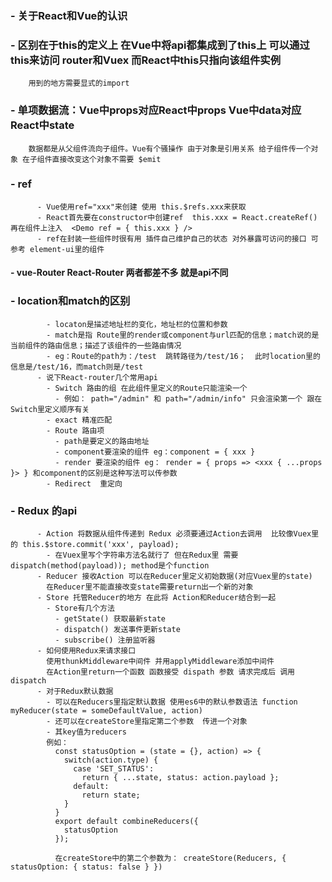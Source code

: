 
###   - 关于React和Vue的认识
###     - 区别在于this的定义上 在Vue中将api都集成到了this上 可以通过this来访问 router和Vuex 而React中this只指向该组件实例
        用到的地方需要显式的import

###     - 单项数据流：Vue中props对应React中props  Vue中data对应React中state
        数据都是从父组件流向子组件。Vue有个骚操作 由于对象是引用关系 给子组件传一个对象 在子组件直接改变这个对象不需要 $emit
###     - ref 
          - Vue使用ref="xxx"来创建 使用 this.$refs.xxx来获取
          - React首先要在constructor中创建ref  this.xxx = React.createRef() 再在组件上注入  <Demo ref = { this.xxx } />
          - ref在封装一些组件时很有用 插件自己维护自己的状态 对外暴露可访问的接口 可参考 element-ui里的组件

####    - vue-Router React-Router 两者都差不多 就是api不同 
###        - location和match的区别
            - locaton是描述地址栏的变化，地址栏的位置和参数
            - match是指 Route里的render或component与url匹配的信息；match说的是当前组件的路由信息；描述了该组件的一些路由情况
            - eg：Route的path为：/test  跳转路径为/test/16；  此时location里的信息是/test/16，而match则是/test
          - 说下React-router几个常用api
            - Switch 路由的组 在此组件里定义的Route只能渲染一个 
              - 例如： path="/admin" 和 path="/admin/info" 只会渲染第一个 跟在Switch里定义顺序有关
            - exact 精准匹配 
            - Route 路由项
              - path是要定义的路由地址
              - component要渲染的组件 eg：component = { xxx }
              - render 要渲染的组件 eg： render = { props => <xxx { ...props }> } 和component的区别是这种写法可以传参数
            - Redirect  重定向
###     - Redux 的api
          - Action 将数据从组件传递到 Redux 必须要通过Action去调用  比较像Vuex里的 this.$store.commit('xxx', payload);
            - 在Vuex里写个字符串方法名就行了 但在Redux里 需要 dispatch(method(payload)); method是个function
          - Reducer 接收Action 可以在Reducer里定义初始数据(对应Vuex里的state)
            在Reducer里不能直接改变state需要return出一个新的对象 
          - Store 托管Reducer的地方 在此将 Action和Reducer结合到一起
            - Store有几个方法
              - getState() 获取最新state
              - dispatch() 发送事件更新state
              - subscribe() 注册监听器
          - 如何使用Redux来请求接口
            使用thunkMiddleware中间件 并用applyMiddleware添加中间件
            在Action里return一个函数 函数接受 dispath 参数 请求完成后 调用dispatch
          - 对于Redux默认数据
            - 可以在Reducers里指定默认数据 使用es6中的默认参数语法 function myReducer(state = someDefaultValue, action)
            - 还可以在createStore里指定第二个参数  传进一个对象
            - 其key值为reducers
            例如：
              const statusOption = (state = {}, action) => {
                switch(action.type) {
                  case 'SET_STATUS':
                    return { ...state, status: action.payload };
                  default:
                    return state;
                }
              }
              export default combineReducers({
                statusOption
              });
              
              在createStore中的第二个参数为： createStore(Reducers, { statusOption: { status: false } })
